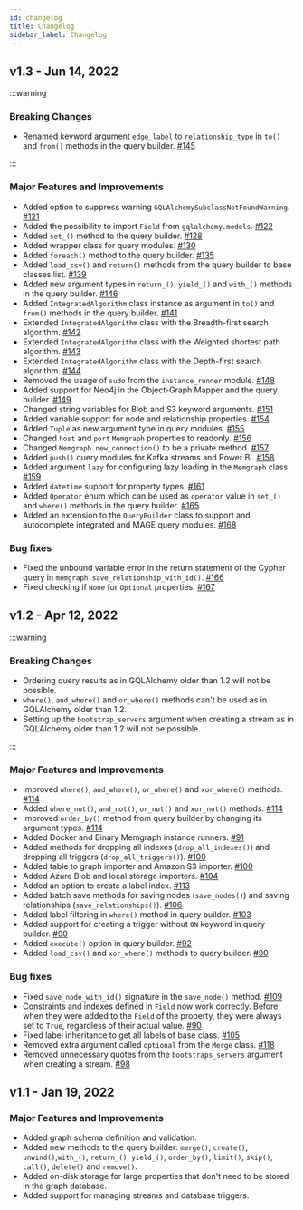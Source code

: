 ```yaml
---
id: changelog
title: Changelog
sidebar_label: Changelog
---
```


## v1.3 - Jun 14, 2022
:::warning

### Breaking Changes

- Renamed keyword argument `edge_label` to `relationship_type` in `to()` and `from()` methods in the query builder. [#145](https://github.com/memgraph/gqlalchemy/pull/145)

:::

### Major Features and Improvements

- Added option to suppress warning `GQLAlchemySubclassNotFoundWarning`. [#121](https://github.com/memgraph/gqlalchemy/pull/121)
- Added the possibility to import `Field` from `gqlalchemy.models`. [#122](https://github.com/memgraph/gqlalchemy/pull/122)
- Added `set_()` method to the query builder. [#128](https://github.com/memgraph/gqlalchemy/pull/128)
- Added wrapper class for query modules. [#130](https://github.com/memgraph/gqlalchemy/pull/130)
- Added `foreach()` method to the query builder. [#135](https://github.com/memgraph/gqlalchemy/pull/135)
- Added `load_csv()` and `return()` methods from the query builder to base classes list. [#139](https://github.com/memgraph/gqlalchemy/pull/139)
- Added new argument types in `return_()`, `yield_()` and `with_()` methods in the query builder. [#146](https://github.com/memgraph/gqlalchemy/pull/146)
- Added `IntegratedAlgorithm` class instance as argument in `to()` and `from()` methods in the query builder. [#141](https://github.com/memgraph/gqlalchemy/pull/141) 
- Extended `IntegratedAlgorithm` class with the Breadth-first search algorithm. [#142](https://github.com/memgraph/gqlalchemy/pull/142)
- Extended `IntegratedAlgorithm` class with the Weighted shortest path algorithm. [#143](https://github.com/memgraph/gqlalchemy/pull/143)
- Extended `IntegratedAlgorithm` class with the Depth-first search algorithm. [#144](https://github.com/memgraph/gqlalchemy/pull/144)
- Removed the usage of `sudo` from the `instance_runner` module. [#148](https://github.com/memgraph/gqlalchemy/pull/148)
- Added support for Neo4j in the Object-Graph Mapper and the query builder. [#149](https://github.com/memgraph/gqlalchemy/pull/149)
- Changed string variables for Blob and S3 keyword arguments. [#151](https://github.com/memgraph/gqlalchemy/pull/151)
- Added variable support for node and relationship properties. [#154](https://github.com/memgraph/gqlalchemy/pull/154)
- Added `Tuple` as new argument type in query modules. [#155](https://github.com/memgraph/gqlalchemy/pull/155/)
- Changed `host` and `port` `Memgraph` properties to readonly. [#156](https://github.com/memgraph/gqlalchemy/pull/156)
- Changed `Memgraph.new_connection()` to be a private method. [#157](https://github.com/memgraph/gqlalchemy/pull/157)
- Added `push()` query modules for Kafka streams and Power BI. [#158](https://github.com/memgraph/gqlalchemy/pull/158)
- Added argument `lazy` for configuring lazy loading in the `Memgraph` class. [#159](https://github.com/memgraph/gqlalchemy/pull/159)
- Added `datetime` support for property types. [#161](https://github.com/memgraph/gqlalchemy/pull/161)
- Added `Operator` enum which can be used as `operator` value in `set_()` and `where()` methods in the query builder. [#165](https://github.com/memgraph/gqlalchemy/pull/165)
- Added an extension to the `QueryBuilder` class to support and autocomplete integrated and MAGE query modules. [#168](https://github.com/memgraph/gqlalchemy/pull/168)


### Bug fixes

- Fixed the unbound variable error in the return statement of the Cypher query in `memgraph.save_relationship_with_id()`. [#166](https://github.com/memgraph/gqlalchemy/pull/166)
- Fixed checking if `None` for `Optional` properties. [#167](https://github.com/memgraph/gqlalchemy/pull/167)


## v1.2 - Apr 12, 2022

:::warning

### Breaking Changes

- Ordering query results as in GQLAlchemy older than 1.2 will not be possible.
- `where()`, `and_where()` and `or_where()` methods can't be used as in
  GQLAlchemy older than 1.2.
- Setting up the `bootstrap_servers` argument when creating a stream as in
  GQLAlchemy older than 1.2 will not be possible.

:::

### Major Features and Improvements

- Improved `where()`, `and_where()`, `or_where()` and `xor_where()` methods. [#114](https://github.com/memgraph/gqlalchemy/pull/114)
- Added `where_not()`, `and_not()`, `or_not()` and `xor_not()` methods. [#114](https://github.com/memgraph/gqlalchemy/pull/114)
- Improved `order_by()` method from query builder by changing its argument types. [#114](https://github.com/memgraph/gqlalchemy/pull/114)
- Added Docker and Binary Memgraph instance runners. [#91](https://github.com/memgraph/gqlalchemy/pull/91)
- Added methods for dropping all indexes (`drop_all_indexes()`) and dropping all triggers (`drop_all_triggers()`). [#100](https://github.com/memgraph/gqlalchemy/pull/100)
- Added table to graph importer and Amazon S3 importer. [#100](https://github.com/memgraph/gqlalchemy/pull/100)
- Added Azure Blob and local storage importers. [#104](https://github.com/memgraph/gqlalchemy/pull/104)
- Added an option to create a label index. [#113](https://github.com/memgraph/gqlalchemy/pull/113)
- Added batch save methods for saving nodes (`save_nodes()`) and saving relationships (`save_relationships()`). [#106](https://github.com/memgraph/gqlalchemy/pull/106)
- Added label filtering in `where()` method in query builder. [#103](https://github.com/memgraph/gqlalchemy/pull/103)
- Added support for creating a trigger without `ON` keyword in query builder. [#90](https://github.com/memgraph/gqlalchemy/pull/90)
- Added `execute()` option in query builder. [#92](https://github.com/memgraph/gqlalchemy/pull/92)
- Added `load_csv()` and `xor_where()` methods to query builder. [#90](https://github.com/memgraph/gqlalchemy/pull/90)

### Bug fixes

- Fixed `save_node_with_id()` signature in the `save_node()` method. [#109](https://github.com/memgraph/gqlalchemy/pull/109)
- Constraints and indexes defined in `Field` now work correctly. Before, when they were added to the `Field` of the property, they were always set to `True`, regardless of their actual value. [#90](https://github.com/memgraph/gqlalchemy/pull/90)
- Fixed label inheritance to get all labels of base class. [#105](https://github.com/memgraph/gqlalchemy/pull/105)
- Removed extra argument called `optional` from the `Merge` class. [#118](https://github.com/memgraph/gqlalchemy/pull/118)
- Removed unnecessary quotes from the `bootstraps_servers` argument when creating a stream. [#98](https://github.com/memgraph/gqlalchemy/pull/98)

## v1.1 - Jan 19, 2022

### Major Features and Improvements

- Added graph schema definition and validation.
- Added new methods to the query builder: `merge()`, `create()`,
  `unwind()`,`with_()`, `return_()`, `yield_()`, `order_by()`, `limit()`,
  `skip()`, `call()`, `delete()` and `remove()`.
- Added on-disk storage for large properties that don't need to be stored in the
  graph database.
- Added support for managing streams and database triggers.
